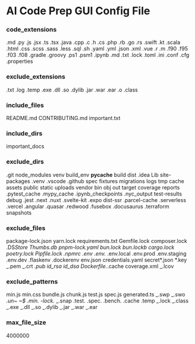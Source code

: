 # AI Code Prep GUI Config File

### code_extensions

.md
.py
.js
.jsx
.ts
.tsx
.java
.cpp
.c
.h
.cs
.php
.rb
.go
.rs
.swift
.kt
.scala
.html
.css
.scss
.sass
.less
.sql
.sh
.yaml
.yml
.json
.xml
.vue
.r
.m
.f90
.f95
.f03
.f08
.gradle
.groovy
.ps1
.psm1
.ipynb
.md
.txt
.lock
.toml
.ini
.conf
.cfg
.properties

### exclude_extensions

.txt
.log
.temp
.exe
.dll
.so
.dylib
.jar
.war
.ear
.o
.class

### include_files

README.md
CONTRIBUTING.md
important.txt

### include_dirs

important_docs

### exclude_dirs

.git
node_modules
venv
build_env
**pycache**
build
dist
.idea
Lib
site-packages
.venv
.vscode
.github
spec
fixtures
migrations
logs
tmp
cache
assets
public
static
uploads
vendor
bin
obj
out
target
coverage
reports
.pytest_cache
.mypy_cache
.ipynb_checkpoints
.nyc_output
test-results
debug
.jest
.next
.nuxt
.svelte-kit
.expo
dist-ssr
.parcel-cache
.serverless
.vercel
.angular
.quasar
.redwood
.fusebox
.docusaurus
.terraform
snapshots

### exclude_files

package-lock.json
yarn.lock
requirements.txt
Gemfile.lock
composer.lock
.DS*Store
Thumbs.db
pnpm-lock.yaml
bun.lock
bun.lockb
cargo.lock
poetry.lock
Pipfile.lock
.npmrc
.env
.env.*
.env.local
.env.prod
.env.staging
.env.dev
.flaskenv
.dockerenv
env.json
credentials.yaml
secret*.json
*.key
_.pem
_.crt
_.pub
id_rsa
id_dsa
Dockerfile._.cache
coverage.xml
\_.lcov

### exclude_patterns

min.js
min.css
bundle.js
chunk.js
test.js
spec.js
generated.ts
_.swp
_.swo
_.un~
~$_
_.min._
_-lock._
_.snap
.test.
.spec.
.bench.
.cache
.temp
_.lock
_.class
_.exe
_.dll
_.so
_.dylib
_.jar
_.war
_.ear

### max_file_size

4000000
